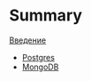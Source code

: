 # Summary

[Введение](chapters/content/сontent.md)

- [Postgres](chapters/postgres.md)
- [MongoDB](chapters/mongodb.md)
